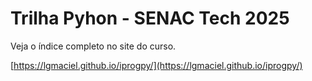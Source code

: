 # Trilha Pyhon - SENAC Tech 2025


Veja o índice completo no site do curso.

[https://lgmaciel.github.io/iprogpy/](https://lgmaciel.github.io/iprogpy/)
